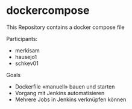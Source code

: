 # dockercompose
This Repository contains a docker compose file

Participants:
- merkisam
- hausejo1
- schkev01

Goals
- Dockerfile «manuell» bauen und starten 
- Vorgang mit Jenkins automatisieren 
- Mehrere Jobs in Jenkins verknüpfen können 
